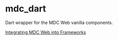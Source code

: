 # mdc_dart
Dart wrapper for the MDC Web vanilla components.

[Integrating MDC Web into Frameworks](https://material.io/develop/web/docs/framework-integration#the-simple-approach-wrapping-mdc-web-vanilla-components)

